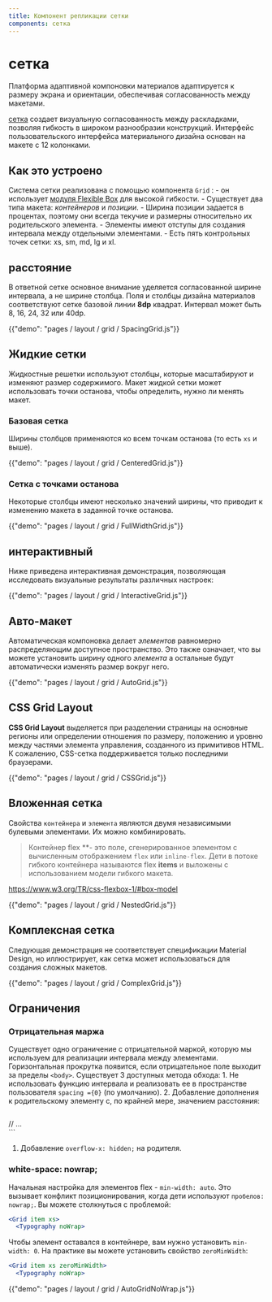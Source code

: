```yaml
---
title: Компонент репликации сетки
components: сетка
---
```

# сетка

<p class="description">Платформа адаптивной компоновки материалов адаптируется к размеру экрана и ориентации, обеспечивая согласованность между макетами.</p>

[сетка](https://material.io/design/layout/responsive-layout-grid.html) создает визуальную согласованность между раскладками, позволяя гибкость в широком разнообразии конструкций. Интерфейс пользовательского интерфейса материального дизайна основан на макете с 12 колонками.

## Как это устроено

Система сетки реализована с помощью компонента `Grid` : - он использует [модуля Flexible Box](https://www.w3.org/TR/css-flexbox-1/) для высокой гибкости. - Существует два типа макета: *контейнеров* и *позиции*. - Ширина позиции задается в процентах, поэтому они всегда текучие и размерны относительно их родительского элемента. - Элементы имеют отступы для создания интервала между отдельными элементами. - Есть пять контрольных точек сетки: xs, sm, md, lg и xl.

## расстояние

В ответной сетке основное внимание уделяется согласованной ширине интервала, а не ширине столбца. Поля и столбцы дизайна материалов соответствуют сетке базовой линии **8dp** квадрат. Интервал может быть 8, 16, 24, 32 или 40dp.

{{"demo": "pages / layout / grid / SpacingGrid.js"}}

## Жидкие сетки

Жидкостные решетки используют столбцы, которые масштабируют и изменяют размер содержимого. Макет жидкой сетки может использовать точки останова, чтобы определить, нужно ли менять макет.

### Базовая сетка

Ширины столбцов применяются ко всем точкам останова (то есть `xs` и выше).

{{"demo": "pages / layout / grid / CenteredGrid.js"}}

### Сетка с точками останова

Некоторые столбцы имеют несколько значений ширины, что приводит к изменению макета в заданной точке останова.

{{"demo": "pages / layout / grid / FullWidthGrid.js"}}

## интерактивный

Ниже приведена интерактивная демонстрация, позволяющая исследовать визуальные результаты различных настроек:

{{"demo": "pages / layout / grid / InteractiveGrid.js"}}

## Авто-макет

Автоматическая компоновка делает *элементов* равномерно распределяющим доступное пространство. Это также означает, что вы можете установить ширину одного *элемента* а остальные будут автоматически изменять размер вокруг него.

{{"demo": "pages / layout / grid / AutoGrid.js"}}

## CSS Grid Layout

**CSS Grid Layout** выделяется при разделении страницы на основные регионы или определении отношения по размеру, положению и уровню между частями элемента управления, созданного из примитивов HTML. К сожалению, CSS-сетка поддерживается только последними браузерами.

{{"demo": "pages / layout / grid / CSSGrid.js"}}

## Вложенная сетка

Свойства `контейнера` и `элемента` являются двумя независимыми булевыми элементами. Их можно комбинировать.

> Контейнер</strong> flex **- это поле, сгенерированное элементом с вычисленным отображением `flex` или `inline-flex`. Дети в потоке гибкого контейнера называются flex **items** и выложены с использованием модели гибкого макета.</p> </blockquote> 
> 
> https://www.w3.org/TR/css-flexbox-1/#box-model
> 
> {{"demo": "pages / layout / grid / NestedGrid.js"}}
> 
> ## Комплексная сетка
> 
> Следующая демонстрация не соответствует спецификации Material Design, но иллюстрирует, как сетка может использоваться для создания сложных макетов.
> 
> {{"demo": "pages / layout / grid / ComplexGrid.js"}}
> 
> ## Ограничения
> 
> ### Отрицательная маржа
> 
> Существует одно ограничение с отрицательной маркой, которую мы используем для реализации интервала между элементами. Горизонтальная прокрутка появится, если отрицательное поле выходит за пределы `<body>`. Существует 3 доступных метода обхода: 1. Не использовать функцию интервала и реализовать ее в пространстве пользователя `spacing ={0}` (по умолчанию). 2. Добавление дополнения к родительскому элементу с, по крайней мере, значением расстояния:
> 
> ```jsx
  <body>
    <div style={{ padding: 20 }}>
      <Grid container spacing={40}>
        // ...
      </Grid>
    </div>
  </body>
```

1. Добавление `overflow-x: hidden;` на родителя.

### white-space: nowrap;

Начальная настройка для элементов flex - `min-width: auto`. Это вызывает конфликт позиционирования, когда дети используют `пробелов: nowrap;`. Вы можете столкнуться с проблемой:

```jsx
<Grid item xs>
  <Typography noWrap>
```

Чтобы элемент оставался в контейнере, вам нужно установить `min-width: 0`. На практике вы можете установить свойство `zeroMinWidth`:

```jsx
<Grid item xs zeroMinWidth>
  <Typography noWrap>
```

{{"demo": "pages / layout / grid / AutoGridNoWrap.js"}}